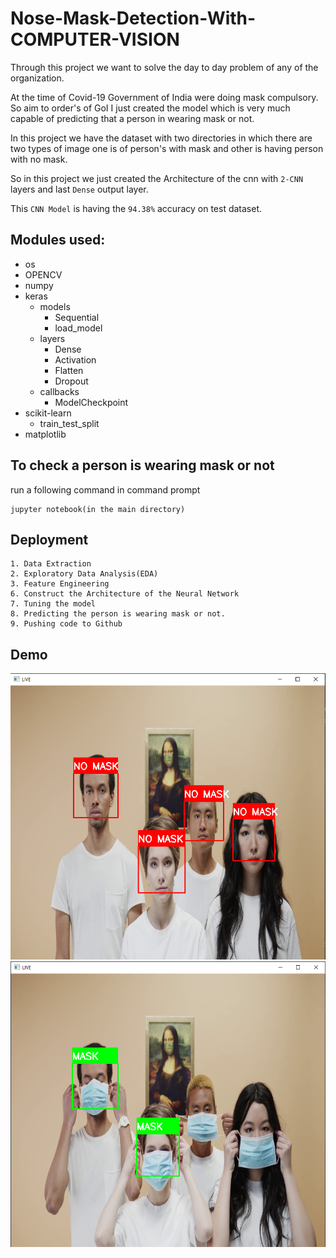 # Nose-Mask-Detection-With-COMPUTER-VISION

Through this project we want to solve the day to day problem of any of the organization. 

At the time of Covid-19 Government of India were doing mask compulsory. So aim to order's of GoI I just created the model which is very much capable of predicting that a person in wearing mask or not.

In this project we have the dataset with two directories in which there are two types of image one is of person's with mask and other is having person with no mask.

So in this project we just created the Architecture of the cnn with `2-CNN` layers and last `Dense` output layer.

This `CNN Model` is having the `94.38%` accuracy on test dataset.

## Modules used:
* os
* OPENCV
* numpy
* keras
    * models
        * Sequential
        * load_model
    * layers
        * Dense
        * Activation
        * Flatten
        * Dropout
    * callbacks
        * ModelCheckpoint
* scikit-learn
    * train_test_split
* matplotlib

## To check a person is wearing mask or not
run a following command in command prompt
```
jupyter notebook(in the main directory)
```
## Deployment
```
1. Data Extraction
2. Exploratory Data Analysis(EDA)
3. Feature Engineering
6. Construct the Architecture of the Neural Network
7. Tuning the model
8. Predicting the person is wearing mask or not.
9. Pushing code to Github
```


## Demo

![App Screenshot](https://raw.githubusercontent.com/Franky-Saxena/Nose-Mask-Detection-With-COMPUTER-VISION/main/Untitled1.png)
![App Screenshot](https://raw.githubusercontent.com/Franky-Saxena/Nose-Mask-Detection-With-COMPUTER-VISION/main/Untitled2.png)
